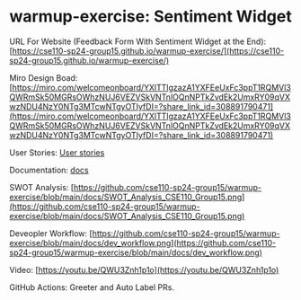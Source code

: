 # warmup-exercise: Sentiment Widget

URL For Website (Feedback Form With Sentiment Widget at the End): [https://cse110-sp24-group15.github.io/warmup-exercise/](https://cse110-sp24-group15.github.io/warmup-exercise/)

Miro Design Boad: [https://miro.com/welcomeonboard/YXlTTlgzazA1YXFEeUxFc3ppT1RQMVl3QWRmSk50MGRsOWhzNUJ6VEZVSkVNTnlOQnNPTkZvdEk2UmxRY09qVXwzNDU4NzY0NTg3MTcwNTgyOTIyfDI=?share_link_id=308891790471](https://miro.com/welcomeonboard/YXlTTlgzazA1YXFEeUxFc3ppT1RQMVl3QWRmSk50MGRsOWhzNUJ6VEZVSkVNTnlOQnNPTkZvdEk2UmxRY09qVXwzNDU4NzY0NTg3MTcwNTgyOTIyfDI=?share_link_id=308891790471)

User Stories: [User stories](https://github.com/cse110-sp24-group15/warmup-exercise/blob/main/stories/user_stories.md)

Documentation: [docs](https://github.com/cse110-sp24-group15/warmup-exercise/blob/main/docs/documentation.md)

SWOT Analysis: [https://github.com/cse110-sp24-group15/warmup-exercise/blob/main/docs/SWOT_Analysis_CSE110_Group15.png](https://github.com/cse110-sp24-group15/warmup-exercise/blob/main/docs/SWOT_Analysis_CSE110_Group15.png)

Deveopler Workflow: [https://github.com/cse110-sp24-group15/warmup-exercise/blob/main/docs/dev_workflow.png](https://github.com/cse110-sp24-group15/warmup-exercise/blob/main/docs/dev_workflow.png)

Video: [https://youtu.be/QWU3Znh1p1o](https://youtu.be/QWU3Znh1p1o)

GitHub Actions: Greeter and Auto Label PRs.
